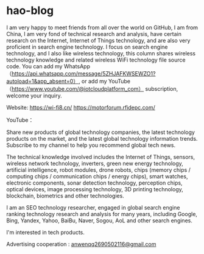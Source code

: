 # hao-blog
I am very happy to meet friends from all over the world on GitHub, I am from China, I am very fond of technical research and analysis, have certain research on the Internet, Internet of Things technology, and are also very proficient in search engine technology. I focus on search engine technology, and I also like wireless technology, this column shares wireless technology knowledge and related wireless WiFi technology file source code.
You can add my WhatsApp（https://api.whatsapp.com/message/5ZHJAFKWSEWZO1?autoload=1&app_absent=0）, or add my YouTube（https://www.youtube.com/@iotcloudplatform_com） subscription, welcome your inquiry.

Website:
https://wi-fi8.cn/
https://motorforum.rfidepc.com/


YouTube：

Share new products of global technology companies, the latest technology products on the market, and the latest global technology information trends. Subscribe to my channel to help you recommend global tech news.

The technical knowledge involved includes the Internet of Things, sensors, wireless network technology, inverters, green new energy technology, artificial intelligence, robot modules, drone robots, chips (memory chips / computing chips / communication chips / energy chips), smart watches, electronic components, sonar detection technology, perception chips, optical devices, image processing technology, 3D printing technology, blockchain, biometrics and other technologies.

I am an SEO technology researcher, engaged in global search engine ranking technology research and analysis for many years, including Google, Bing, Yandex, Yahoo, BaiBu, Naver, Sogou, AoL and other search engines. 

I'm interested in tech products.

Advertising cooperation : anwenqq2690502116@gmail.com

